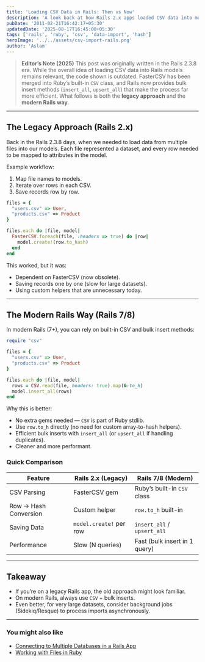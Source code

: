 ```yaml
---
title: 'Loading CSV Data in Rails: Then vs Now'
description: 'A look back at how Rails 2.x apps loaded CSV data into models, and how modern Rails apps can do it more efficiently today.'
pubDate: '2011-02-21T16:42:17+05:30'
updatedDate: '2025-08-17T16:45:00+05:30'
tags: ['rails', 'ruby', 'csv', 'data-import', 'hash']
heroImage: '../../assets/csv-import-rails.png'
author: 'Aslam'
---
```


> **Editor’s Note (2025)**
> This post was originally written in the Rails 2.3.8 era. While the overall idea of loading CSV data into Rails models remains relevant, the code shown is outdated. FasterCSV has been merged into Ruby’s built-in `CSV` class, and Rails now provides bulk insert methods (`insert_all`, `upsert_all`) that make the process far more efficient.
> What follows is both the **legacy approach** and the **modern Rails way**.

---

## The Legacy Approach (Rails 2.x)

Back in the Rails 2.3.8 days, when we needed to load data from multiple files into our models. Each file represented a dataset, and every row needed to be mapped to attributes in the model.

Example workflow:

1. Map file names to models.
2. Iterate over rows in each CSV.
3. Save records row by row.

```ruby
files = {
  "users.csv" => User,
  "products.csv" => Product
}

files.each do |file, model|
  FasterCSV.foreach(file, :headers => true) do |row|
    model.create!(row.to_hash)
  end
end
```

This worked, but it was:

- Dependent on FasterCSV (now obsolete).
- Saving records one by one (slow for large datasets).
- Using custom helpers that are unnecessary today.

---

## The Modern Rails Way (Rails 7/8)

In modern Rails (7+), you can rely on built-in CSV and bulk insert methods:

```ruby
require "csv"

files = {
  "users.csv" => User,
  "products.csv" => Product
}

files.each do |file, model|
  rows = CSV.read(file, headers: true).map(&:to_h)
  model.insert_all(rows)
end
```

Why this is better:

- No extra gems needed — `CSV` is part of Ruby stdlib.
- Use `row.to_h` directly (no need for custom array-to-hash helpers).
- Efficient bulk inserts with `insert_all` (or `upsert_all` if handling duplicates).
- Cleaner and more performant.

### Quick Comparison

| Feature               | Rails 2.x (Legacy)      | Rails 7/8 (Modern)            |
| --------------------- | ----------------------- | ----------------------------- |
| CSV Parsing           | FasterCSV gem           | Ruby’s built-in `CSV` class   |
| Row → Hash Conversion | Custom helper           | `row.to_h` built-in           |
| Saving Data           | `model.create!` per row | `insert_all` / `upsert_all`   |
| Performance           | Slow (N queries)        | Fast (bulk insert in 1 query) |

---

## Takeaway

- If you’re on a legacy Rails app, the old approach might look familiar.
- On modern Rails, always use `CSV` + bulk inserts.
- Even better, for very large datasets, consider background jobs (Sidekiq/Resque) to process imports asynchronously.

---

### You might also like

- [Connecting to Multiple Databases in a Rails App](/blog/connecting-to-multiple-databases-in-a-rails-app)
- [Working with Files in Ruby](/blog/working-with-files-in-ruby)
